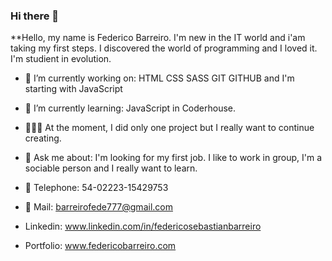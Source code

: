 ### Hi there 👋


**Hello, my name is Federico Barreiro. I'm new in the IT world and i'am taking my first steps.
I discovered the world of programming and I loved it.
I'm studient in evolution. 


- 🔭 I’m currently working on:
HTML
CSS
SASS
GIT 
GITHUB
and I'm starting with JavaScript

- 🌱 I’m currently learning:
JavaScript in Coderhouse.

- 👨🏼‍💻 At the moment, I did only one project but I really want to continue creating.

- 💬 Ask me about:
I'm looking for my first job. I like to work in group, I'm a sociable person and I really want to learn.

- 📱 Telephone: 54-02223-15429753
- 📧 Mail: barreirofede777@gmail.com
- Linkedin: www.linkedin.com/in/federicosebastianbarreiro
- Portfolio: www.federicobarreiro.com


